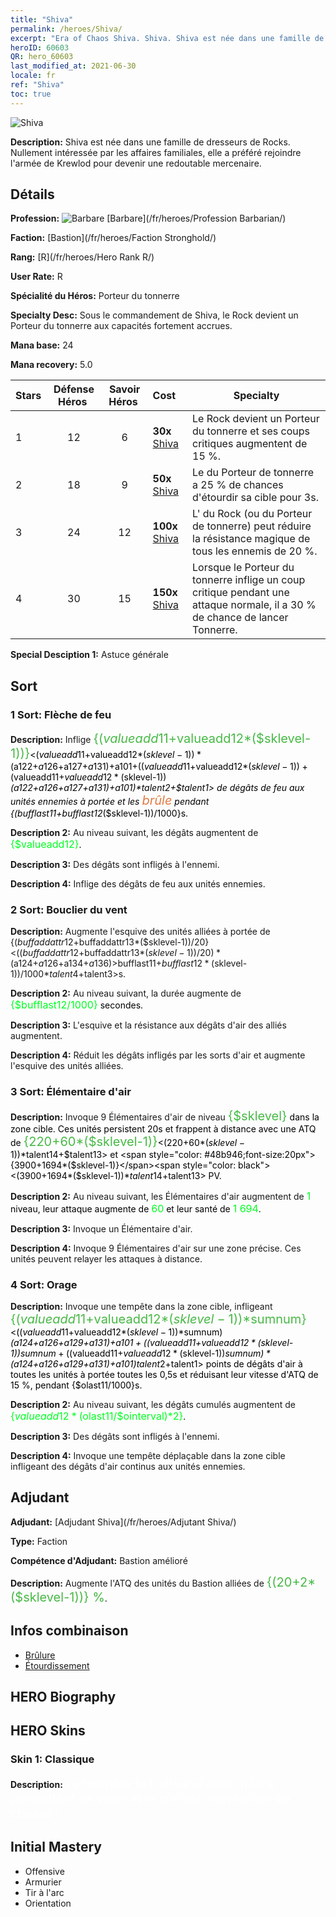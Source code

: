 ```yaml
---
title: "Shiva"
permalink: /heroes/Shiva/
excerpt: "Era of Chaos Shiva. Shiva. Shiva est née dans une famille de dresseurs de Rocks. Nullement intéressée par les affaires familiales, elle a préféré rejoindre l'armée de Krewlod pour devenir une redoutable mercenaire."
heroID: 60603
QR: hero_60603
last_modified_at: 2021-06-30
locale: fr
ref: "Shiva"
toc: true
---
```

  ![Shiva](/images/h/h_Shiwa.jpg)

 **Description:** Shiva est née dans une famille de dresseurs de Rocks. Nullement intéressée par les affaires familiales, elle a préféré rejoindre l'armée de Krewlod pour devenir une redoutable mercenaire.
## Détails
 **Profession:** ![Barbare](/images/h/h_prof_7.png)  [Barbare](/fr/heroes/Profession Barbarian/)

 **Faction:** [Bastion](/fr/heroes/Faction Stronghold/)

 **Rang:** [R](/fr/heroes/Hero Rank R/)

 **User Rate:** R

 **Spécialité du Héros:** Porteur du tonnerre

 **Specialty Desc:** Sous le commandement de Shiva, le Rock devient un Porteur du tonnerre aux capacités fortement accrues.

 **Mana base:** 24

 **Mana recovery:** 5.0


  | Stars | Défense Héros  | Savoir Héros  | Cost |     Specialty     |
  |---------|:---------------:|:---------------:|:--|--------------------|
  |    1    | 12 | 6 | **30x** [Shiva](/ItemsFR/her_376/) | Le Rock devient un Porteur du tonnerre et ses coups critiques augmentent de 15 %. |
  |    2    | 18 | 9 | **50x** [Shiva](/ItemsFR/her_376/) | Le <Tonnerre> du Porteur de tonnerre a 25 % de chances d'étourdir sa cible pour 3s. |
  |    3    | 24 | 12 | **100x** [Shiva](/ItemsFR/her_376/) | L'<Ouragan protecteur> du Rock (ou du Porteur de tonnerre) peut réduire la résistance magique de tous les ennemis de 20 %. |
  |    4    | 30 | 15 | **150x** [Shiva](/ItemsFR/her_376/) | Lorsque le Porteur du tonnerre inflige un coup critique pendant une attaque normale, il a 30 % de chance de lancer Tonnerre. |

 **Special Desciption 1:** Astuce générale

## Sort
### 1 Sort: Flèche de feu
 **Description:** Inflige <span style="color: #48b946;font-size:20px">{($valueadd11+$valueadd12*($sklevel-1))}</span><span style="color: black"><($valueadd11+$valueadd12*($sklevel-1))*($a122+$a126+$a127+$a131)+$a101+(($valueadd11+$valueadd12*($sklevel-1))+($valueadd11+$valueadd12*($sklevel-1))*($a122+$a126+$a127+$a131)+$a101)*$talent2+$talent1> de dégâts de feu aux unités ennemies à portée et les <span style="color: #e07c44;font-size:20px">brûle</span><span style="color: black"> pendant {($bufflast11+$bufflast12*($sklevel-1))/1000}s.

 **Description 2:** Au niveau suivant, les dégâts augmentent de <span style="color: #00ff22;font-size:16px">{$valueadd12}</span><span style="color: black">.

 **Description 3:** Des dégâts sont infligés à l'ennemi.

 **Description 4:** Inflige des dégâts de feu aux unités ennemies.

### 2 Sort: Bouclier du vent
 **Description:** Augmente l'esquive des unités alliées à portée de {($buffaddattr12+$buffaddattr13*($sklevel-1))/20}<(($buffaddattr12+$buffaddattr13*($sklevel-1))/20)*($a124+$a126+$a134+$a136)> % et les immunise contre les sorts d'air pendant <span style="color: #48b946;font-size:20px">{($bufflast11+$bufflast12*($sklevel-1))/1000}</span><span style="color: black"><($bufflast11+$bufflast12*($sklevel-1))/1000*$talent4+$talent3>s.

 **Description 2:** Au niveau suivant, la durée augmente de <span style="color: #00ff22;font-size:16px">{$bufflast12/1000}</span><span style="color: black"> secondes.

 **Description 3:** L'esquive et la résistance aux dégâts d'air des alliés augmentent.

 **Description 4:** Réduit les dégâts infligés par les sorts d'air et augmente l'esquive des unités alliées.

### 3 Sort: Élémentaire d'air
 **Description:** Invoque 9 Élémentaires d'air de niveau <span style="color: #48b946;font-size:20px">{$sklevel}</span><span style="color: black"> dans la zone cible. Ces unités persistent 20s et frappent à distance avec une ATQ de <span style="color: #48b946;font-size:20px">{220+60*($sklevel-1)}</span><span style="color: black"><(220+60*($sklevel-1))*$talent14+$talent13> et <span style="color: #48b946;font-size:20px">{3900+1694*($sklevel-1)}</span><span style="color: black"><(3900+1694*($sklevel-1))*$talent14+$talent13> PV.

 **Description 2:** Au niveau suivant, les Élémentaires d'air augmentent de <span style="color: #00ff22;font-size:16px">1</span><span style="color: black"> niveau, leur attaque augmente de <span style="color: #00ff22;font-size:16px">60</span><span style="color: black"> et leur santé de <span style="color: #00ff22;font-size:16px">1 694</span><span style="color: black">.

 **Description 3:** Invoque un Élémentaire d'air.

 **Description 4:** Invoque 9 Élémentaires d'air sur une zone précise. Ces unités peuvent relayer les attaques à distance.

### 4 Sort: Orage
 **Description:** Invoque une tempête dans la zone cible, infligeant <span style="color: #48b946;font-size:20px">{($valueadd11+$valueadd12*($sklevel-1))*$sumnum}</span><span style="color: black"><(($valueadd11+$valueadd12*($sklevel-1))*$sumnum)*($a124+$a126+$a129+$a131)+$a101+(($valueadd11+$valueadd12*($sklevel-1))*$sumnum+(($valueadd11+$valueadd12*($sklevel-1))*$sumnum)*($a124+$a126+$a129+$a131)+$a101)*$talent2+$talent1> points de dégâts d'air à toutes les unités à portée toutes les 0,5s et réduisant leur vitesse d'ATQ de 15 %, pendant {$olast11/1000}s.

 **Description 2:** Au niveau suivant, les dégâts cumulés augmentent de <span style="color: #00ff22;font-size:16px">{$valueadd12*($olast11/$ointerval)*2}</span><span style="color: black">.

 **Description 3:** Des dégâts sont infligés à l'ennemi.

 **Description 4:** Invoque une tempête déplaçable dans la zone cible infligeant des dégâts d'air continus aux unités ennemies.


## Adjudant

 **Adjudant:**  [Adjudant Shiva](/fr/heroes/Adjutant Shiva/) 

 **Type:**  Faction 

 **Compétence d'Adjudant:**  Bastion amélioré 

 **Description:** Augmente l'ATQ des unités du Bastion alliées de <span style="color: #48b946;font-size:20px">{(20+2*($sklevel-1))} %</span><span style="color: black">.

## Infos combinaison

* [Brûlure](/fr/combination/Brûlure/) 
* [Étourdissement](/fr/combination/Étourdissement/) 

## HERO Biography

## HERO Skins
### Skin 1: **Classique**

 **Description:** <span style="color: #ffffff;font-size:20px">La tempête fait office d'ailes qui me permettent de voler et le ciel est mon terrain de chasse ! </span>



## Initial Mastery
   - Offensive
   - Armurier
   - Tir à l'arc
   - Orientation
